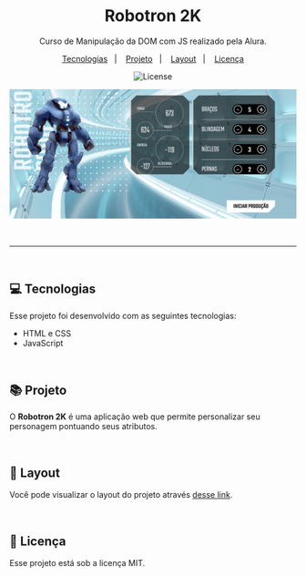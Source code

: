 <h1 align="center"> Robotron 2K </h1>

<p align="center">
Curso de Manipulação da DOM com JS realizado pela Alura.
</p>

<p align="center">
  <a href="#-tecnologias">Tecnologias</a>&nbsp;&nbsp;&nbsp;|&nbsp;&nbsp;&nbsp;
  <a href="#-projeto">Projeto</a>&nbsp;&nbsp;&nbsp;|&nbsp;&nbsp;&nbsp;
  <a href="#-layout">Layout</a>&nbsp;&nbsp;&nbsp;|&nbsp;&nbsp;&nbsp;
  <a href="#memo-licença">Licença</a>
</p>

<p align="center">
  <img alt="License" src="https://img.shields.io/static/v1?label=license&message=MIT&color=49AA26&labelColor=000000">
</p>

<p align="center">
  <img alt="Projeto" src="img/desktop.png">
</p>

<br>

---

<br>

## 💻 Tecnologias

Esse projeto foi desenvolvido com as seguintes tecnologias:

- HTML e CSS
- JavaScript

<br>

## 📚 Projeto

O **Robotron 2K** é uma aplicação web que permite personalizar seu personagem pontuando seus atributos.

<br>

## 🔖 Layout

Você pode visualizar o layout do projeto através [desse link](https://robotron2k.netlify.app).

<br>

## 📄 Licença

Esse projeto está sob a licença MIT.

